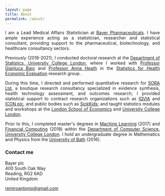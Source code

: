 ```yaml
---
layout: page
title: About
permalink: /about/
---
```


<p align="justify">I am a Lead Medical Affairs Statistician at <a href="https://pharma.bayer.com/">Bayer Pharmaceuticals</a>. I have ample experience acting as a statistician, researcher and statistical consultant, providing support to the pharmaceutical, biotechnology, and healthcare consultancy sectors.</p>
  
<p align="justify">Previously (2018-2021), I conducted doctoral research at the <a href="https://www.ucl.ac.uk/statistics/">Department of Statistics, University College London</a>, where I worked with <a href="http://www.statistica.it/gianluca/">Professor Gianluca Baio</a> and <a href="https://sites.google.com/site/annaheathstats/">Professor Anna Heath</a> in the <a href="https://egon.stats.ucl.ac.uk/research/statistics-health-economics/">Statistics for Health Economic Evaluation</a> research group.</p> 
  
<p align="justify">During this time, I directed and performed quantitative research for <a href="https://soranalytics.com/">SORA Ltd</a>, a boutique research consultancy specialized in evidence synthesis, health technology assessment, and outcomes research; I provided statistical support to contract research organizations such as <a href="https://www.iqvia.com/">IQVIA</a> and <a href="https://www.iconplc.com/">ICON plc</a>, and public bodies such as <a href="https://www.sickkids.ca/">SickKids</a>; and taught statistics modules and workshops at the <a href="https://www.lse.ac.uk/statistics">London School of Economics</a> and <a href="https://www.ucl.ac.uk/statistics/">University College London</a>.</p> 
 
[//]: # (<p align="justify">Projects included the development of methodological guidelines, the statistical analysis of outcome data within a variety of programming languages, and the submission of evidence dossiers to health technology assessment agencies. I played a vital role in the success of these submissions by constructing a sound and well-supported statistical case.</p>) 
  
<p align="justify">Prior to this, I completed master's degrees in <a href="http://www.cs.ucl.ac.uk/prospective_students/msc_machine_learning/">Machine Learning</a> (2017) and <a href="https://www.ucl.ac.uk/prospective-students/graduate/research-degrees/financial-computing-mres-mphil-phd">Financial Computing</a> (2018) within the <a href="http://www.cs.ucl.ac.uk">Department of Computer Science, University College London</a>. I hold an undergraduate degree in Mathematics and Physics from the <a href="https://www.bath.ac.uk/">University of Bath</a> (2016).</p>

### Contact me

Bayer plc<br/>
400 South Oak Way<br/>
Reading, RG2 6AD<br/>
United Kingdom<br/>

[remiroantonio@gmail.com](mailto:remiroantonio@gmail.com)<br/>
